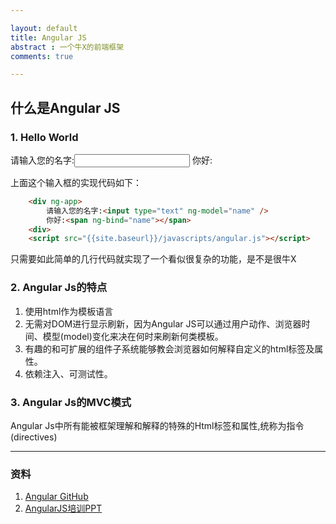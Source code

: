 ```yaml
---

layout: default
title: Angular JS
abstract : 一个牛X的前端框架
comments: true

---
```


## 什么是Angular JS

### 1. Hello World

<div ng-app>
请输入您的名字:<input type="text" ng-model="name" />
你好:<span ng-bind="name"></span>
<div>

上面这个输入框的实现代码如下：

```html
	<div ng-app>
		请输入您的名字:<input type="text" ng-model="name" />
		你好:<span ng-bind="name"></span>
	<div>
	<script src="{{site.baseurl}}/javascripts/angular.js"></script>
```
只需要如此简单的几行代码就实现了一个看似很复杂的功能，是不是很牛X

<script src="{{site.baseurl}}/javascripts/angular.js"></script>


### 2. Angular Js的特点

1. 使用html作为模板语言
2. 无需对DOM进行显示刷新，因为Angular JS可以通过用户动作、浏览器时间、模型(model)变化来决在何时来刷新何类模板。
3. 有趣的和可扩展的组件子系统能够教会浏览器如何解释自定义的html标签及属性。
4. 依赖注入、可测试性。

### 3. Angular Js的MVC模式

Angular Js中所有能被框架理解和解释的特殊的Html标签和属性,统称为指令(directives)

---
### 资料
1. [Angular GitHub](https://github.com/angular/angular)
2. [AngularJS培训PPT](https://github.com/changhu2013/resume/raw/master/resume/ppt/AngularJS培训-changhu-v1.ppt)
